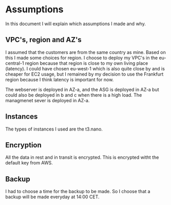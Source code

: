 # Assumptions

In this document I will explain which assumptions I made and why.

## VPC's, region and AZ's

I assumed that the customers are from the same country as mine. Based on this I made some choices for region. 
I choose to deploy my VPC's in the eu-central-1 region because that region is close to my own living place (latency). I could have chosen eu-west-1 which is also quite close by and is cheaper for EC2 usage, but I remained by my decision to use the Frankfurt region because I think latency is important for now.

The webserver is deployed in AZ-a, and the ASG is deployed in AZ-a but could also be deployed in b and c when there is a high load. The managmenet sever is deployed in AZ-a.

## Instances

The types of instances I used are the t3.nano.

## Encryption

All the data in rest and in transit is encrypted. This is encrypted witht the default key from AWS. 

## Backup

I had to choose a time for the backup to be made. So I choose that a backup will be made everyday at 14:00 CET.